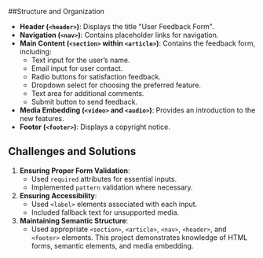 ##Structure and Organization
- **Header (`<header>`)**: Displays the title "User Feedback Form".
- **Navigation (`<nav>`)**: Contains placeholder links for navigation.
- **Main Content (`<section>` within `<article>`)**: Contains the feedback form, including:
  - Text input for the user’s name.
  - Email input for user contact.
  - Radio buttons for satisfaction feedback.
  - Dropdown select for choosing the preferred feature.
  - Text area for additional comments.
  - Submit button to send feedback.
- **Media Embedding (`<video>` and `<audio>`)**: Provides an introduction to the new features.
- **Footer (`<footer>`)**: Displays a copyright notice.
## Challenges and Solutions
1. **Ensuring Proper Form Validation**:
   - Used `required` attributes for essential inputs.
   - Implemented `pattern` validation where necessary.
2. **Ensuring Accessibility**:
   - Used `<label>` elements associated with each input.
   - Included fallback text for unsupported media.
3. **Maintaining Semantic Structure**:
   - Used appropriate `<section>`, `<article>`, `<nav>`, `<header>`, and `<footer>` elements.
This project demonstrates knowledge of HTML forms, semantic elements, and media embedding.
